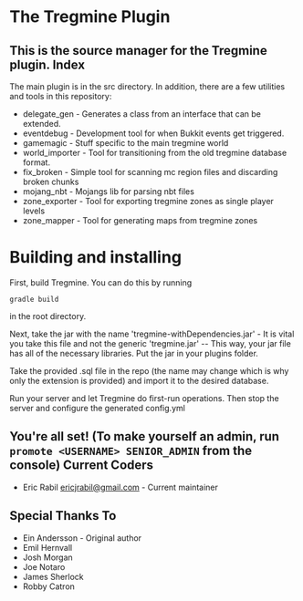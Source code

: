 The Tregmine Plugin
========

This is the source manager for the Tregmine plugin.
Index
-----

The main plugin is in the src directory. In addition, there are a few utilities
and tools in this repository:

 * delegate_gen - Generates a class from an interface that can be extended.
 * eventdebug - Development tool for when Bukkit events get triggered.
 * gamemagic - Stuff specific to the main tregmine world
 * world_importer - Tool for transitioning from the old tregmine database
 format.
 * fix_broken - Simple tool for scanning mc region files and discarding broken chunks
 * mojang_nbt - Mojangs lib for parsing nbt files
 * zone_exporter - Tool for exporting tregmine zones as single player levels
 * zone_mapper - Tool for generating maps from tregmine zones

Building and installing
========
First, build Tregmine. You can do this by running
```
gradle build
```
in the root directory.

Next, take the jar with the name 'tregmine-withDependencies.jar' - It is vital you take this file and not the generic 'tregmine.jar' -- This way, your jar file has all of the necessary libraries. Put the jar in your plugins folder.

Take the provided .sql file in the repo (the name may change which is why only the extension is provided) and import it to the desired database.

Run your server and let Tregmine do first-run operations. Then stop the server and configure the generated config.yml

You're all set! (To make yourself an admin, run `promote <USERNAME> SENIOR_ADMIN` from the console)
Current Coders
-------
 * Eric Rabil <ericjrabil@gmail.com> - Current maintainer

Special Thanks To
------------
 * Ein Andersson - Original author
 * Emil Hernvall
 * Josh Morgan
 * Joe Notaro
 * James Sherlock
 * Robby Catron

